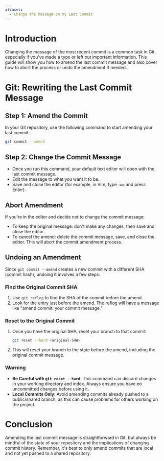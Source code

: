 ```yaml
---
aliases:
  - Change the message on my Last Commit
---
```


# Introduction
Changing the message of the most recent commit is a common task in Git, especially if you've made a typo or left out important information. This guide will show you how to amend the last commit message and also cover how to abort the process or undo the amendment if needed.

# Git: Rewriting the Last Commit Message
## Step 1: Amend the Commit
In your Git repository, use the following command to start amending your last commit:

```bash
git commit --amend
```

## Step 2: Change the Commit Message
- Once you run this command, your default text editor will open with the last commit message.
- Edit the message to what you want it to be.
- Save and close the editor (for example, in Vim, type `:wq` and press Enter).

## Abort Amendment
If you're in the editor and decide not to change the commit message:
- To keep the original message: don't make any changes, then save and close the editor.
- To cancel the amend: delete the commit message, save, and close the editor. This will abort the commit amendment process.

## Undoing an Amendment
Since `git commit --amend` creates a new commit with a different SHA (commit hash), undoing it involves a few steps:

### Find the Original Commit SHA
1. Use `git reflog` to find the SHA of the commit before the amend.
2. Look for the entry just before the amend. The reflog will have a message like "amend commit: your commit message."

### Reset to the Original Commit
1. Once you have the original SHA, reset your branch to that commit:

   ```bash
   git reset --hard <original-SHA>
   ```

2. This will reset your branch to the state before the amend, including the original commit message.

### Warning
- **Be Careful with `git reset --hard`**: This command can discard changes in your working directory and index. Always ensure you have no uncommitted changes before using it.
- **Local Commits Only**: Avoid amending commits already pushed to a public/shared branch, as this can cause problems for others working on the project.

# Conclusion
Amending the last commit message is straightforward in Git, but always be mindful of the state of your repository and the implications of changing commit history. Remember, it's best to only amend commits that are local and not yet pushed to a shared repository.
